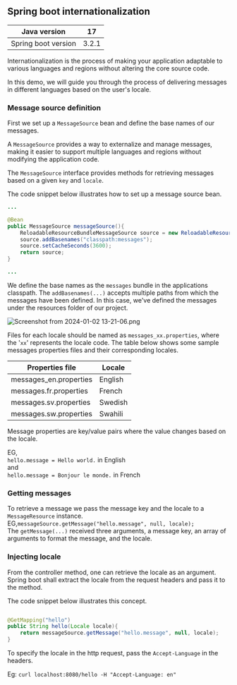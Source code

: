 
## Spring boot internationalization

| Java version           | 17      |
|------------------------|---------|
| Spring boot version    | 3.2.1   |


Internationalization is the process of making your application adaptable to various languages and regions 
without altering the core source code.

In this demo, we will guide you through the process of delivering messages in different languages based on 
the user's locale.

### Message source definition
First we set up a `MessageSource` bean and define the base names of our messages.

A `MessageSource` provides a way to externalize and manage messages, 
making it easier to support multiple languages and regions without modifying the application code.

The `MessageSource` interface provides methods for retrieving messages based on a given `key` and `locale`.

The code snippet below illustrates how to set up a message source bean.

```java
...

@Bean
public MessageSource messageSource(){
    ReloadableResourceBundleMessageSource source = new ReloadableResourceBundleMessageSource();
    source.addBasenames("classpath:messages");
    source.setCacheSeconds(3600);
    return source;
}

...
```

We define the base names as the `messages` bundle in the applications classpath.
The `addBasenames(...)` accepts multiple paths from which the messages have been defined. 
In this case, we've defined the messages under the resources folder of our project.

![Screenshot from 2024-01-02 13-21-06.png](..%2F..%2F..%2F..%2FPictures%2FScreenshots%2FScreenshot%20from%202024-01-02%2013-21-06.png)

Files for each locale should be named as `messages_xx.properties`, where the '`xx`' represents the locale code.
The table below shows some sample messages properties files and their corresponding locales.

| Properties file        | Locale  |
|------------------------|---------|
| messages_en.properties | English |
| messages.fr.properties | French  |
| messages.sv.properties | Swedish |
| messages.sw.properties | Swahili |

Message properties are key/value pairs where the value changes based on the locale.

EG,\
`hello.message = Hello world.` in English\
and\
`hello.message = Bonjour le monde.` in French

### Getting messages
To retrieve a message we pass the message key and the locale to a `MessageResource` instance.\
EG,`messageSource.getMessage("hello.message", null, locale);`\
The `getMessage(...)` received three arguments, a message key, an array of arguments to format the message, and the locale.

### Injecting locale
From the controller method, one can retrieve the locale as an argument.\
Spring boot shall extract the locale from the request headers and pass it to the method.

The code snippet below illustrates this concept.

```java

@GetMapping("hello")
public String hello(Locale locale){
    return messageSource.getMessage("hello.message", null, locale);
}

```

To specify the locale in the http request, pass the `Accept-Language` in the headers.

Eg: `curl localhost:8080/hello -H "Accept-Language: en"` 
